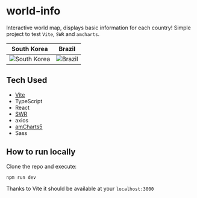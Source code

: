 # world-info

Interactive world map, displays basic information for each country! Simple project to test `Vite`, `SWR` and `amcharts`.

South Korea             |  Brazil
:---------------------:|:---------------------:
![South Korea](https://github.com/txrvictor/world-info/assets/75559055/d8c36630-9b17-47c4-b2a0-ef1f523cfdaa) | ![Brazil](https://github.com/txrvictor/world-info/assets/75559055/3fa206a2-b16f-4733-8a6c-4f36202fcd4d)

## Tech Used

- [Vite](https://vitejs.dev/)
- TypeScript
- React
- [SWR](https://swr.vercel.app/)
- axios
- [amCharts5](https://www.amcharts.com/)
- Sass


## How to run locally


Clone the repo and execute:

```
npm run dev
```

Thanks to Vite it should be available at your `localhost:3000`
